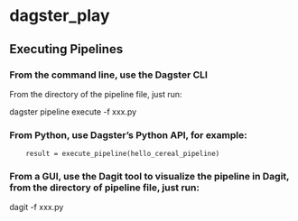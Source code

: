 # dagster_play

## Executing Pipelines

### From the command line, use the Dagster CLI

From the directory of the pipeline file, just run:

dagster pipeline execute -f xxx.py

### From Python, use Dagster’s Python API, for example:

```if __name__ == "__main__":
    result = execute_pipeline(hello_cereal_pipeline)
```

### From a GUI, use the Dagit tool to visualize the pipeline in Dagit, from the directory of pipeline file, just run:

dagit -f xxx.py

